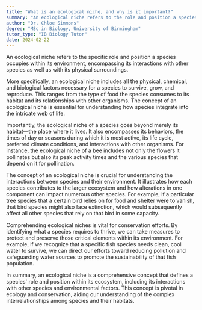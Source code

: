 ```yaml
---
title: "What is an ecological niche, and why is it important?"
summary: "An ecological niche refers to the role and position a species has in its environment, including its interactions with other species and its environment."
author: "Dr. Chloe Simmons"
degree: "MSc in Biology, University of Birmingham"
tutor_type: "IB Biology Tutor"
date: 2024-02-22
---
```


An ecological niche refers to the specific role and position a species occupies within its environment, encompassing its interactions with other species as well as with its physical surroundings.

More specifically, an ecological niche includes all the physical, chemical, and biological factors necessary for a species to survive, grow, and reproduce. This ranges from the type of food the species consumes to its habitat and its relationships with other organisms. The concept of an ecological niche is essential for understanding how species integrate into the intricate web of life.

Importantly, the ecological niche of a species goes beyond merely its habitat—the place where it lives. It also encompasses its behaviors, the times of day or seasons during which it is most active, its life cycle, preferred climate conditions, and interactions with other organisms. For instance, the ecological niche of a bee includes not only the flowers it pollinates but also its peak activity times and the various species that depend on it for pollination.

The concept of an ecological niche is crucial for understanding the interactions between species and their environment. It illustrates how each species contributes to the larger ecosystem and how alterations in one component can impact numerous other species. For example, if a particular tree species that a certain bird relies on for food and shelter were to vanish, that bird species might also face extinction, which would subsequently affect all other species that rely on that bird in some capacity.

Comprehending ecological niches is vital for conservation efforts. By identifying what a species requires to thrive, we can take measures to protect and preserve those critical elements within its environment. For example, if we recognize that a specific fish species needs clean, cool water to survive, we can direct our efforts toward reducing pollution and safeguarding water sources to promote the sustainability of that fish population.

In summary, an ecological niche is a comprehensive concept that defines a species' role and position within its ecosystem, including its interactions with other species and environmental factors. This concept is pivotal in ecology and conservation, aiding our understanding of the complex interrelationships among species and their habitats.
    
